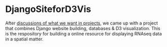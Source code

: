 DjangoSiteforD3Vis
==================

After [discussions of what we want in projects](https://github.com/TheCodingCollective/Welcome/issues), we came up with a project that combines Django website building, databases & D3 visualization. This is the respository for building a online resource for displaying RNAseq data in a spatial matter.  

